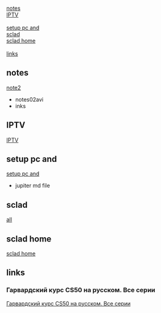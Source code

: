[notes](#notes)  
[IPTV](#IPTV)  
[](#)  
[setup pc and](#setup-pc-and)  
[sclad](#sclad)  
[sclad home](#sclad-home)  
[](#)  
[links](#links)  
[](#)  

## notes
[note2](b02notes/b0202notes.md)  
- notes02avi
- inks
  
## IPTV  
[IPTV](b02notes/b1022iptv.md)  

## setup pc and
[setup pc and](b02notes/d02pc.md)  
- jupiter md file

## sclad
[all](b04sclad/all.txt)  

## sclad home
[sclad home](b08sclad/b2022all.md)  

## links
### Гарвардский курс CS50 на русском. Все серии
[Гарвардский курс CS50 на русском. Все серии](https://habr.com/ru/company/vertdider/blog/403823/)

